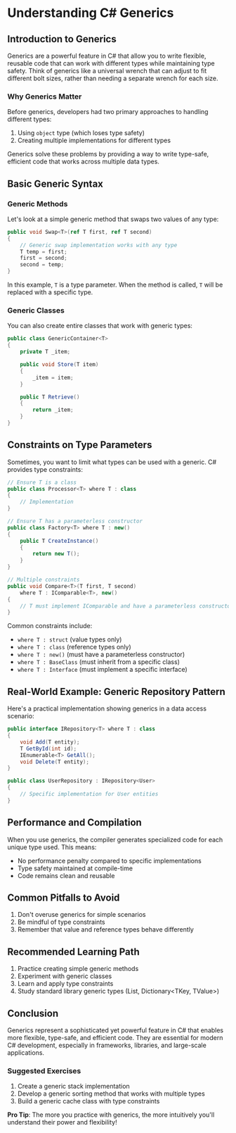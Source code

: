 # Understanding C# Generics

## Introduction to Generics

Generics are a powerful feature in C# that allow you to write flexible, reusable code that can work with different types while maintaining type safety. Think of generics like a universal wrench that can adjust to fit different bolt sizes, rather than needing a separate wrench for each size.

### Why Generics Matter

Before generics, developers had two primary approaches to handling different types:
1. Using `object` type (which loses type safety)
2. Creating multiple implementations for different types

Generics solve these problems by providing a way to write type-safe, efficient code that works across multiple data types.

## Basic Generic Syntax

### Generic Methods

Let's look at a simple generic method that swaps two values of any type:

```csharp
public void Swap<T>(ref T first, ref T second)
{
    // Generic swap implementation works with any type
    T temp = first;
    first = second;
    second = temp;
}
```

In this example, `T` is a type parameter. When the method is called, `T` will be replaced with a specific type.

### Generic Classes

You can also create entire classes that work with generic types:

```csharp
public class GenericContainer<T>
{
    private T _item;

    public void Store(T item)
    {
        _item = item;
    }

    public T Retrieve()
    {
        return _item;
    }
}
```

## Constraints on Type Parameters

Sometimes, you want to limit what types can be used with a generic. C# provides type constraints:

```csharp
// Ensure T is a class
public class Processor<T> where T : class
{
    // Implementation
}

// Ensure T has a parameterless constructor
public class Factory<T> where T : new()
{
    public T CreateInstance()
    {
        return new T();
    }
}

// Multiple constraints
public void Compare<T>(T first, T second) 
    where T : IComparable<T>, new()
{
    // T must implement IComparable and have a parameterless constructor
}
```

Common constraints include:
- `where T : struct` (value types only)
- `where T : class` (reference types only)
- `where T : new()` (must have a parameterless constructor)
- `where T : BaseClass` (must inherit from a specific class)
- `where T : Interface` (must implement a specific interface)

## Real-World Example: Generic Repository Pattern

Here's a practical implementation showing generics in a data access scenario:

```csharp
public interface IRepository<T> where T : class
{
    void Add(T entity);
    T GetById(int id);
    IEnumerable<T> GetAll();
    void Delete(T entity);
}

public class UserRepository : IRepository<User>
{
    // Specific implementation for User entities
}
```

## Performance and Compilation

When you use generics, the compiler generates specialized code for each unique type used. This means:
- No performance penalty compared to specific implementations
- Type safety maintained at compile-time
- Code remains clean and reusable

## Common Pitfalls to Avoid

1. Don't overuse generics for simple scenarios
2. Be mindful of type constraints
3. Remember that value and reference types behave differently

## Recommended Learning Path

1. Practice creating simple generic methods
2. Experiment with generic classes
3. Learn and apply type constraints
4. Study standard library generic types (List<T>, Dictionary<TKey, TValue>)

## Conclusion

Generics represent a sophisticated yet powerful feature in C# that enables more flexible, type-safe, and efficient code. They are essential for modern C# development, especially in frameworks, libraries, and large-scale applications.

### Suggested Exercises

1. Create a generic stack implementation
2. Develop a generic sorting method that works with multiple types
3. Build a generic cache class with type constraints

**Pro Tip**: The more you practice with generics, the more intuitively you'll understand their power and flexibility!
